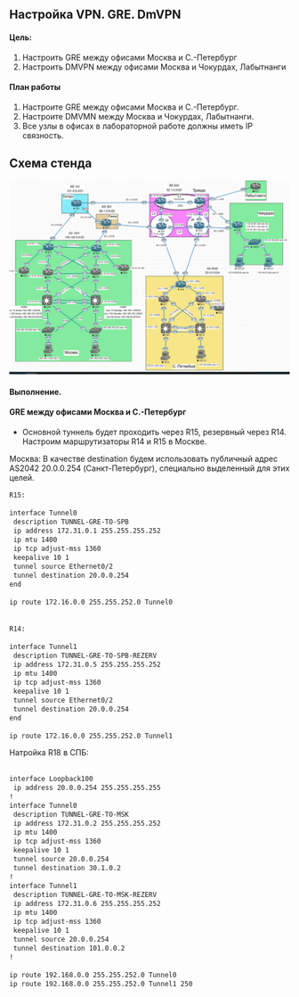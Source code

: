 ## Настройка VPN. GRE. DmVPN

#### Цель:

1. Настроить GRE между офисами Москва и С.-Петербург
2. Настроить DMVPN между офисами Москва и Чокурдах, Лабытнанги

#### План работы

1. Настроите GRE между офисами Москва и С.-Петербург.
2. Настроите DMVMN между Москва и Чокурдах, Лабытнанги.
3. Все узлы в офисах в лабораторной работе должны иметь IP связность.



##  Схема стенда 

![](ibgp.png)

#### Выполнение.

#### GRE между офисами Москва и С.-Петербург

* Основной туннель будет проходить через R15, резервный через R14. Настроим маршрутизаторы R14 и R15 в Москве. 

Москва: В качестве destination будем использовать публичный адрес AS2042 20.0.0.254 (Санкт-Петербург), специально выделенный для этих целей.

```
R15:

interface Tunnel0
 description TUNNEL-GRE-TO-SPB
 ip address 172.31.0.1 255.255.255.252
 ip mtu 1400
 ip tcp adjust-mss 1360
 keepalive 10 1
 tunnel source Ethernet0/2
 tunnel destination 20.0.0.254
end

ip route 172.16.0.0 255.255.252.0 Tunnel0


R14:

interface Tunnel1
 description TUNNEL-GRE-TO-SPB-REZERV
 ip address 172.31.0.5 255.255.255.252
 ip mtu 1400
 ip tcp adjust-mss 1360
 keepalive 10 1
 tunnel source Ethernet0/2
 tunnel destination 20.0.0.254
end

ip route 172.16.0.0 255.255.252.0 Tunnel1

```

Натройка R18 в СПБ:

```

interface Loopback100
 ip address 20.0.0.254 255.255.255.255
!
interface Tunnel0
 description TUNNEL-GRE-TO-MSK
 ip address 172.31.0.2 255.255.255.252
 ip mtu 1400
 ip tcp adjust-mss 1360
 keepalive 10 1
 tunnel source 20.0.0.254
 tunnel destination 30.1.0.2
!
interface Tunnel1
 description TUNNEL-GRE-TO-MSK-REZERV
 ip address 172.31.0.6 255.255.255.252
 ip mtu 1400
 ip tcp adjust-mss 1360
 keepalive 10 1
 tunnel source 20.0.0.254
 tunnel destination 101.0.0.2
!

ip route 192.168.0.0 255.255.252.0 Tunnel0
ip route 192.168.0.0 255.255.252.0 Tunnel1 250
